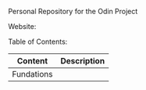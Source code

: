 Personal Repository for the Odin Project

Website: 

Table of Contents:



| Content | Description |
| ------- | ----------- |
|  Fundations       |              |
